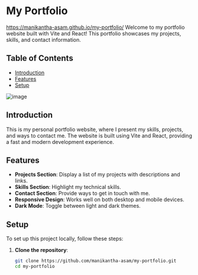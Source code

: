 # My Portfolio
https://manikantha-asam.github.io/my-portfolio/
Welcome to my portfolio website built with Vite and React! This portfolio showcases my projects, skills, and contact information.

## Table of Contents

- [Introduction](#introduction)
- [Features](#features)
- [Setup](#setup)

![image](https://github.com/user-attachments/assets/4d8facbb-d2a9-4daa-a91b-65de6f511af4)

## Introduction

This is my personal portfolio website, where I present my skills, projects, and ways to contact me. The website is built using Vite and React, providing a fast and modern development experience.

## Features

- **Projects Section**: Display a list of my projects with descriptions and links.
- **Skills Section**: Highlight my technical skills.
- **Contact Section**: Provide ways to get in touch with me.
- **Responsive Design**: Works well on both desktop and mobile devices.
- **Dark Mode**: Toggle between light and dark themes.

## Setup

To set up this project locally, follow these steps:

1. **Clone the repository**:
   ```bash
   git clone https://github.com/manikantha-asam/my-portfolio.git
   cd my-portfolio
